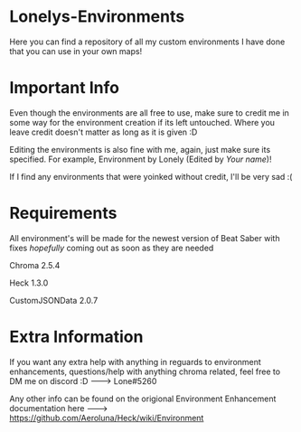 # Lonelys-Environments
Here you can find a repository of all my custom environments I have done that you can use in your own maps!

<h1> Important Info</h1>
     Even though the environments are all free to use, make sure to credit me in some way for the environment creation if its left untouched. Where you leave credit doesn't matter
     as long as it is given :D 
     
  Editing the environments is also fine with me, again, just make sure its specified. For example, Environment by Lonely (Edited by *Your name*)! 
 
 If I find any environments that were yoinked without credit, I'll be very sad :(

<h1> Requirements</h1>

All environment's will be made for the newest version of Beat Saber with fixes *hopefully* coming out as soon as they are needed


Chroma 2.5.4

Heck 1.3.0

CustomJSONData 2.0.7

<h1> Extra Information</h1>

   If you want any extra help with anything in reguards to environment enhancements, questions/help with anything chroma related, feel free
   to DM me on discord :D ---> Lone#5260
   
   Any other info can be found on the origional Environment Enhancement documentation here ---> https://github.com/Aeroluna/Heck/wiki/Environment

     

